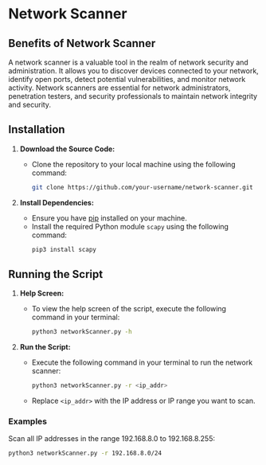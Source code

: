 # Network Scanner

## Benefits of Network Scanner

A network scanner is a valuable tool in the realm of network security and administration. It allows you to discover devices connected to your network, identify open ports, detect potential vulnerabilities, and monitor network activity. Network scanners are essential for network administrators, penetration testers, and security professionals to maintain network integrity and security.

## Installation

1. **Download the Source Code:**
    - Clone the repository to your local machine using the following command:
        ```sh
        git clone https://github.com/your-username/network-scanner.git
        ```

2. **Install Dependencies:**
    - Ensure you have [pip](https://pypi.org/project/pip/) installed on your machine.
    - Install the required Python module `scapy` using the following command:
        ```sh
        pip3 install scapy
        ```

## Running the Script

1. **Help Screen:**
    - To view the help screen of the script, execute the following command in your terminal:
        ```sh
        python3 networkScanner.py -h
        ```

2. **Run the Script:**
    - Execute the following command in your terminal to run the network scanner:
        ```sh
        python3 networkScanner.py -r <ip_addr>
        ```

    - Replace `<ip_addr>` with the IP address or IP range you want to scan.

### Examples

Scan all IP addresses in the range 192.168.8.0 to 192.168.8.255:

```sh
python3 networkScanner.py -r 192.168.8.0/24
